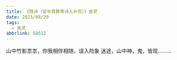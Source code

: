 ```yaml
---
title: 《残诗（安半首算等诗人补完）》舍灵
date: 2023/08/20
tags:
  - 舍灵
abbrlink: 58612
---
```

山中竹影祟祟，你我相伴相随，误入险象
迷途，山中神，鬼，皆现………
